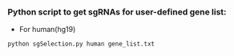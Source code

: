 ### Python script to get sgRNAs for user-defined gene list:

- For human(hg19)
```
python sgSelection.py human gene_list.txt
```
